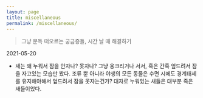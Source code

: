 ```yaml
---
layout: page
title: miscellaneous
permalink: /miscellaneous/
---
```




> 그냥 문득 떠오르는 궁금증들, 시간 날 때 해결하기



2021-05-20
- 새는 왜 누워서 잠을 안자나? 못자나? 그냥 웅크리거나 서서, 혹은 간혹 엎드려서 잠을 자고있는 모습만 봤다. 조류 뿐 아니라 야생의 모든 동물은 수면 시에도 경계태세를 유지해야해서 엎드려서 잠을 못자는건가? 대자로 누워있는 새들은 대부분 죽은 새들이었다.
